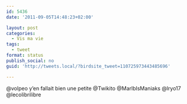 ```yaml
---
id: 5436
date: '2011-09-05T14:48:23+02:00'

layout: post
categories:
  - Vis ma vie
tags:
  - tweet
format: status
publish_social: no
guid: 'http://tweets.local/?birdsite_tweet=110725973443485696'

---
```


@volpeo y’en fallait bien une petite @Twikito @MarlbIsManiaks @lryo17 @lecolibrilibre